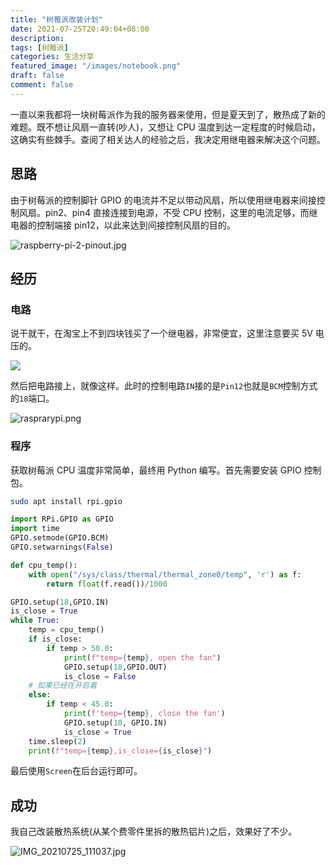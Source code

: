 ```yaml
---
title: "树莓派改装计划"
date: 2021-07-25T20:49:04+08:00
description:
tags: [树莓派]
categories: 生活分享
featured_image: "/images/notebook.png"
draft: false
comment: false
---
```


​ 一直以来我都将一块树莓派作为我的服务器来使用，但是夏天到了，散热成了新的难题。既不想让风扇一直转(吵人)，又想让 CPU 温度到达一定程度的时候启动，这确实有些棘手。查阅了相关达人的经验之后，我决定用继电器来解决这个问题。

## 思路

由于树莓派的控制脚针 GPIO 的电流并不足以带动风扇，所以使用继电器来间接控制风扇。pin2、pin4 直接连接到电源，不受 CPU 控制，这里的电流足够，而继电器的控制端接 pin12，以此来达到间接控制风扇的目的。

![raspberry-pi-2-pinout.jpg](https://img-blog.csdnimg.cn/img_convert/b0ca89af29fc9ec5f2a7f18128363b20.png)

## 经历

### 电路

说干就干，在淘宝上不到四块钱买了一个继电器，非常便宜，这里注意要买 5V 电压的。

![](https://img-blog.csdnimg.cn/img_convert/228dfff5ae5a2429b17fe44af3131849.png)

然后把电路接上，就像这样。此时的控制电路`IN`接的是`Pin12`也就是`BCM`控制方式的`18`端口。

![rasprarypi.png](https://img-blog.csdnimg.cn/img_convert/2277115ec826a2c4671eb1e62e97ce36.png)

### 程序

获取树莓派 CPU 温度非常简单，最终用 Python 编写。首先需要安装 GPIO 控制包。

```bash
sudo apt install rpi.gpio
```

```python
import RPi.GPIO as GPIO
import time
GPIO.setmode(GPIO.BCM)
GPIO.setwarnings(False)

def cpu_temp():
    with open("/sys/class/thermal/thermal_zone0/temp", 'r') as f:
        return float(f.read())/1000

GPIO.setup(18,GPIO.IN)
is_close = True
while True:
    temp = cpu_temp()
    if is_close:
        if temp > 50.0:
            print(f"temp={temp}, open the fan")
            GPIO.setup(18,GPIO.OUT)
            is_close = False
    # 如果已经在开启着
    else:
        if temp < 45.0:
            print(f'temp={temp}, close the fan')
            GPIO.setup(18, GPIO.IN)
            is_close = True
    time.sleep(2)
    print(f"temp={temp},is_close={is_close}")
```

最后使用`Screen`在后台运行即可。

## 成功

我自己改装散热系统(从某个费零件里拆的散热铝片)之后，效果好了不少。

![IMG_20210725_111037.jpg](https://img-blog.csdnimg.cn/img_convert/c4c49e872b904662506e557b605cb368.png)
